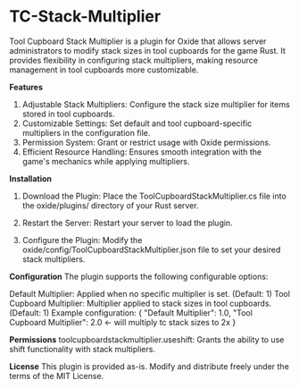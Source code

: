# TC-Stack-Multiplier
Tool Cupboard Stack Multiplier is a plugin for Oxide that allows server administrators to modify stack sizes in tool cupboards for the game Rust. It provides flexibility in configuring stack multipliers, making resource management in tool cupboards more customizable.

**Features**
1. Adjustable Stack Multipliers: Configure the stack size multiplier for items stored in tool cupboards.
2. Customizable Settings: Set default and tool cupboard-specific multipliers in the configuration file.
3. Permission System: Grant or restrict usage with Oxide permissions.
4. Efficient Resource Handling: Ensures smooth integration with the game's mechanics while applying multipliers.

**Installation**
1. Download the Plugin: Place the ToolCupboardStackMultiplier.cs file into the oxide/plugins/ directory of your Rust server.

2. Restart the Server: Restart your server to load the plugin.

3. Configure the Plugin: Modify the oxide/config/ToolCupboardStackMultiplier.json file to set your desired stack multipliers.


**Configuration**
The plugin supports the following configurable options:

Default Multiplier: Applied when no specific multiplier is set. (Default: 1)
Tool Cupboard Multiplier: Multiplier applied to stack sizes in tool cupboards. (Default: 1)
Example configuration:
{
  "Default Multiplier": 1.0,
  "Tool Cupboard Multiplier": 2.0 <- will multiply tc stack sizes to 2x
}


**Permissions**
toolcupboardstackmultiplier.useshift: Grants the ability to use shift functionality with stack multipliers.

**License**
This plugin is provided as-is. Modify and distribute freely under the terms of the MIT License. 
